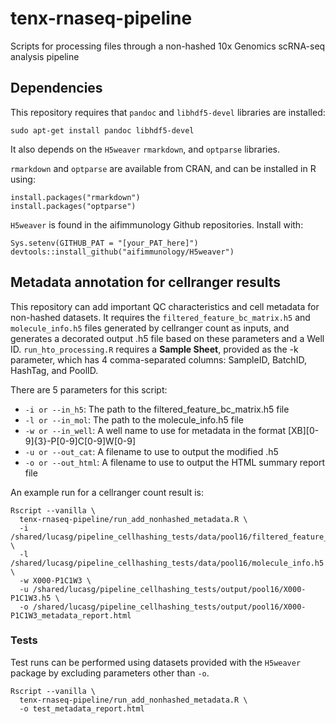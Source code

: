 # tenx-rnaseq-pipeline

Scripts for processing files through a non-hashed 10x Genomics scRNA-seq analysis pipeline

## Dependencies

This repository requires that `pandoc` and `libhdf5-devel` libraries are installed:
```
sudo apt-get install pandoc libhdf5-devel
```

It also depends on the `H5weaver` `rmarkdown`, and `optparse` libraries.

`rmarkdown` and `optparse` are available from CRAN, and can be installed in R using:
```
install.packages("rmarkdown")
install.packages("optparse")
```

`H5weaver` is found in the aifimmunology Github repositories. Install with:
```
Sys.setenv(GITHUB_PAT = "[your_PAT_here]")
devtools::install_github("aifimmunology/H5weaver")
```

## Metadata annotation for cellranger results

This repository can add important QC characteristics and cell metadata for non-hashed datasets. It requires the `filtered_feature_bc_matrix.h5` and `molecule_info.h5` files generated by cellranger count as inputs, and generates a decorated output .h5 file based on these parameters and a Well ID.
`run_hto_processing.R` requires a **Sample Sheet**, provided as the -k parameter, which has 4 comma-separated columns: SampleID, BatchID, HashTag, and PoolID.  

There are 5 parameters for this script:  
* `-i or --in_h5`: The path to the filtered_feature_bc_matrix.h5 file  
* `-l or --in_mol`: The path to the molecule_info.h5 file  
* `-w or --in_well`: A well name to use for metadata in the format \[XB][0-9]{3}-P[0-9]C[0-9]W[0-9]
* `-u or --out_cat`: A filename to use to output the modified .h5
* `-o or --out_html`: A filename to use to output the HTML summary report file

An example run for a cellranger count result is:
```
Rscript --vanilla \
  tenx-rnaseq-pipeline/run_add_nonhashed_metadata.R \
  -i /shared/lucasg/pipeline_cellhashing_tests/data/pool16/filtered_feature_bc_matrix.h5 \
  -l /shared/lucasg/pipeline_cellhashing_tests/data/pool16/molecule_info.h5 \
  -w X000-P1C1W3 \
  -u /shared/lucasg/pipeline_cellhashing_tests/output/pool16/X000-P1C1W3.h5 \
  -o /shared/lucasg/pipeline_cellhashing_tests/output/pool16/X000-P1C1W3_metadata_report.html
```

### Tests

Test runs can be performed using datasets provided with the `H5weaver` package by excluding parameters other than `-o`.

```
Rscript --vanilla \
  tenx-rnaseq-pipeline/run_add_nonhashed_metadata.R \
  -o test_metadata_report.html
```
